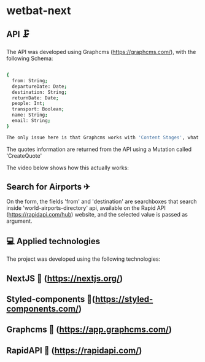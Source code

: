 # wetbat-next

## API 🗜

The API was developed using Graphcms (https://graphcms.com/), with the following Schema:

```sh

{
  from: String;
  departureDate: Date;
  destination: String;
  returnDate: Date;
  people: Int;
  transport: Boolean;
  name: String;
  email: String;
}

```

```sh
The only issue here is that Graphcms works with 'Content Stages', what means that when we push content from our UI, we need to go inside the Graphcms dashboard and 'approve' the content, so then this content will receive the 'Content Stage: PUBLISHED', and we will be able to see the content on our UI Table; This happens because i am using the free version, on the paid version is possible to manage that and publish the content straight from our UI;
```


The quotes information are returned from the API using a Mutation called 'CreateQuote'

The video below shows how this actually works:

## Search for Airports ✈


On the form, the fields 'from' and 'destination' are searchboxes that search inside 'world-airports-directory' api, available on the Rapid API (https://rapidapi.com/hub) website, and the selected value is passed as argument.
 
  
 ## 💻 Applied technologies

The project was developed using the following technologies:

 ## NextJS 🔺 (https://nextjs.org/)
 ## Styled-components 💅(https://styled-components.com/)
 ## Graphcms 📡 (https://app.graphcms.com/)
 ## RapidAPI 🐙 (https://rapidapi.com/)
 

 
 
 
